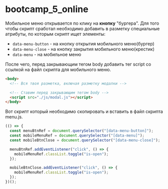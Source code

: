 # bootcamp_5_online

Мобильное меню открывается по клику на **кнопку** "бургера". Для того чтобы скрипт сработал необходимо добавить в разметку специальные атрибуты, по которым скрипт ищет элементы:

- `data-menu-button` - на кнопку открытия мобильного меню(бургер)
- `data-menu-close` - на кнопку закрытия мобильного меню(крестик)
- `data-menu` - на мобильное меню

После чего, перед закрывающим тегом body добавить тег script со ссылкой на файл скрипта для мобильного меню.

```html
<body>
  <!-- Вся твоя разметка, включая разметку модалки -->

  <!-- Ставим перед закрывающим тегом body -->
  <script src="./js/modal.js"></script>
</body>
```

Вот скрипт который необходимо скопировать и вставить в файл скрипта menu.js.

```js
(() => {
  const menuBtnRef = document.querySelector("[data-menu-button]");
  const mobileMenuRef = document.querySelector("[data-menu]");
  const mobileBtnClose = document.querySelector("[data-menu-close]");

  menuBtnRef.addEventListener("click", () => {
    mobileMenuRef.classList.toggle("is-open");
  });

  mobileBtnClose.addEventListener("click", () => {
    mobileMenuRef.classList.toggle("is-open");
  });
})();
```
